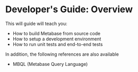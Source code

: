 # Developer's Guide: Overview

This will guide will teach you:

* How to build Metabase from source code
* How to setup a development environment
* How to run unit tests and end-to-end tests

In addition, the following references are also available

* MBQL (Metabase Query Language)